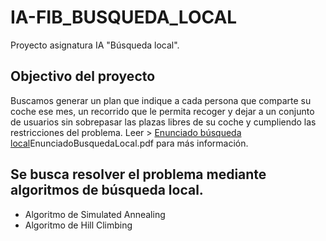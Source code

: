 # IA-FIB_BUSQUEDA_LOCAL
Proyecto asignatura IA "Búsqueda local". 

## Objectivo del proyecto 

Buscamos generar un plan que indique a cada persona que comparte su coche ese mes, un recorrido que le permita recoger y dejar a un conjunto de usuarios sin sobrepasar las plazas libres de su coche y cumpliendo las restricciones del problema. Leer > [Enunciado búsqueda local](EnunciadoBusquedaLocal.pdf)EnunciadoBusquedaLocal.pdf para más información.

## Se busca resolver el problema mediante algoritmos de búsqueda local.

- Algoritmo de Simulated Annealing
- Algoritmo de Hill Climbing


  
